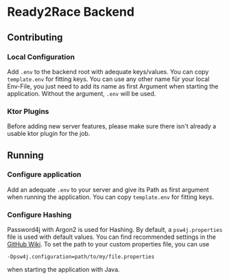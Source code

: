 # Ready2Race Backend

## Contributing

### Local Configuration

Add `.env` to the backend root with adequate keys/values. You can copy `template.env` for fitting keys.
You can use any other name für your local Env-File, you just need to add its name as first Argument when
starting the application. Without the argument, `.env` will be used.

### Ktor Plugins

Before adding new server features, please make sure there isn't already a usable ktor plugin for the job.

## Running

### Configure application

Add an adequate `.env` to your server and give its Path as first argument when running the application. You can copy
`template.env` for fitting keys.

### Configure Hashing

Password4j with Argon2 is used for Hashing. By default, a `psw4j.properties` file is used with default values. You can find
recommended settings in the [GitHub Wiki](https://github.com/Password4j/password4j/wiki/Recommended-settings#argon2).
To set the path to your custom properties file, you can use

`-Dpsw4j.configuration=path/to/my/file.properties`

when starting the application with Java.